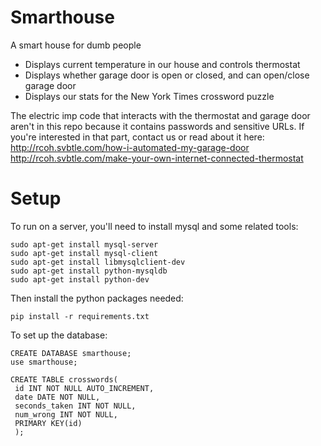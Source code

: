 Smarthouse
==========

A smart house for dumb people

- Displays current temperature in our house and controls thermostat 
- Displays whether garage door is open or closed, and can open/close garage door
- Displays our stats for the New York Times crossword puzzle

The electric imp code that interacts with the thermostat and garage door aren't in this repo because it contains passwords and sensitive URLs. If you're interested in that part, contact us or read about it here:
http://rcoh.svbtle.com/how-i-automated-my-garage-door
http://rcoh.svbtle.com/make-your-own-internet-connected-thermostat

Setup
=====

To run on a server, you'll need to install mysql and some related tools:
```
sudo apt-get install mysql-server
sudo apt-get install mysql-client
sudo apt-get install libmysqlclient-dev
sudo apt-get install python-mysqldb
sudo apt-get install python-dev
```

Then install the python packages needed:
```
pip install -r requirements.txt
```

To set up the database:
```
CREATE DATABASE smarthouse;
use smarthouse;

CREATE TABLE crosswords(
 id INT NOT NULL AUTO_INCREMENT,
 date DATE NOT NULL,
 seconds_taken INT NOT NULL,
 num_wrong INT NOT NULL,
 PRIMARY KEY(id)
 );
```
